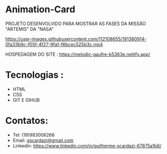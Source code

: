 # Animation-Card
PROJETO DESENVOLVIDO PARA MOSTRAR AS FASES DA MISSÃO "ARTEMIS" DA "NASA"


https://user-images.githubusercontent.com/112108655/191380914-0fa33b9c-f05f-4f27-9fa1-f6bcec525b3c.mp4 

HOSPEDAGEM DO SITE : https://melodic-gaufre-b5363e.netlify.app/
# Tecnologias :
- HTML
- CSS
- GIT E GIHUB
# Contatos:
- Tel: (19)983006268
- Email: gscardazi@gmail.com
- Linkedin: https://www.linkedin.com/in/guilherme-scardazi-67875a1b8/



